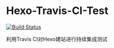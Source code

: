 # Hexo-Travis-CI-Test

[![Build Status](https://travis-ci.org/zjZSTU/Hexo-Travis-CI-Test.svg?branch=dev)](https://travis-ci.org/zjZSTU/Hexo-Travis-CI-Test)

利用Travis CI对Hexo建站进行持续集成测试
